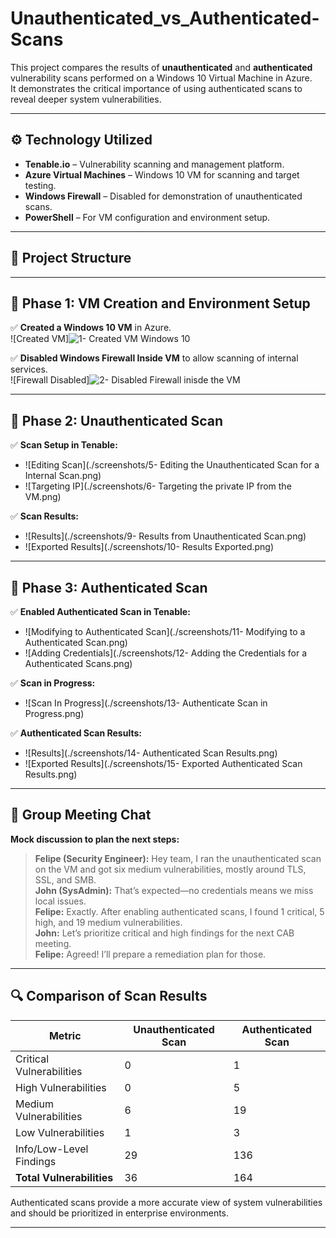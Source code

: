 # Unauthenticated_vs_Authenticated-Scans

This project compares the results of **unauthenticated** and **authenticated** vulnerability scans performed on a Windows 10 Virtual Machine in Azure.  
It demonstrates the critical importance of using authenticated scans to reveal deeper system vulnerabilities.

---

## ⚙️ Technology Utilized
- **Tenable.io** – Vulnerability scanning and management platform.
- **Azure Virtual Machines** – Windows 10 VM for scanning and target testing.
- **Windows Firewall** – Disabled for demonstration of unauthenticated scans.
- **PowerShell** – For VM configuration and environment setup.

---

## 📁 Project Structure

---

## 📝 Phase 1: VM Creation and Environment Setup
✅ **Created a Windows 10 VM** in Azure.  
![Created VM]![1- Created VM Windows 10](https://github.com/user-attachments/assets/2b6ef14b-5b2e-4a85-9918-d00c37218091)


✅ **Disabled Windows Firewall Inside VM** to allow scanning of internal services.  
![Firewall Disabled]![2- Disabled Firewall inisde the VM](https://github.com/user-attachments/assets/21b311a4-bbde-457a-ab61-63ddc67735fc)

---

## 📝 Phase 2: Unauthenticated Scan
✅ **Scan Setup in Tenable:**  
- ![Editing Scan](./screenshots/5- Editing the Unauthenticated Scan for a Internal Scan.png)
- ![Targeting IP](./screenshots/6- Targeting the private IP from the VM.png)

✅ **Scan Results:**  
- ![Results](./screenshots/9- Results from Unauthenticated Scan.png)
- ![Exported Results](./screenshots/10- Results Exported.png)

---

## 📝 Phase 3: Authenticated Scan
✅ **Enabled Authenticated Scan in Tenable:**  
- ![Modifying to Authenticated Scan](./screenshots/11- Modifying to a Authenticated Scan.png)
- ![Adding Credentials](./screenshots/12- Adding the Credentials for a Authenticated Scans.png)

✅ **Scan in Progress:**  
- ![Scan In Progress](./screenshots/13- Authenticate Scan in Progress.png)

✅ **Authenticated Scan Results:**  
- ![Results](./screenshots/14- Authenticated Scan Results.png)
- ![Exported Results](./screenshots/15- Exported Authenticated Scan Results.png)

---

## 💬 Group Meeting Chat
**Mock discussion to plan the next steps:**

> **Felipe (Security Engineer):** Hey team, I ran the unauthenticated scan on the VM and got six medium vulnerabilities, mostly around TLS, SSL, and SMB.  
> **John (SysAdmin):** That’s expected—no credentials means we miss local issues.  
> **Felipe:** Exactly. After enabling authenticated scans, I found 1 critical, 5 high, and 19 medium vulnerabilities.  
> **John:** Let’s prioritize critical and high findings for the next CAB meeting.  
> **Felipe:** Agreed! I’ll prepare a remediation plan for those.  

---

## 🔍 Comparison of Scan Results
| Metric                       | Unauthenticated Scan | Authenticated Scan |
|------------------------------|----------------------|--------------------|
| Critical Vulnerabilities     | 0                    | 1                  |
| High Vulnerabilities         | 0                    | 5                  |
| Medium Vulnerabilities       | 6                    | 19                 |
| Low Vulnerabilities          | 1                    | 3                  |
| Info/Low-Level Findings      | 29                   | 136                |
| **Total Vulnerabilities**    | 36                   | 164                |

Authenticated scans provide a more accurate view of system vulnerabilities and should be prioritized in enterprise environments.

---


